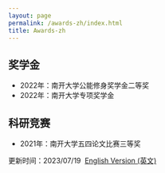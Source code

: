 ```yaml
---
layout: page
permalink: /awards-zh/index.html
title: Awards-zh
---
```


## 奖学金

- 2022年：南开大学公能修身奖学金二等奖
- 2022年：南开大学专项奖学金

## 科研竞赛

- 2021年：南开大学五四论文比赛三等奖

更新时间：2023/07/19&nbsp;   [English Version (英文)](https://yuhuyang.github.io/awards/)
